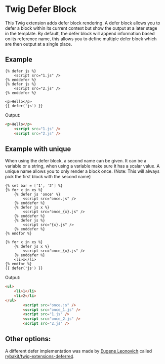 Twig Defer Block
=============
This Twig extension adds defer block rendering.
A defer block allows you to defer a block within its current context but show the output at a later stage in the template.
By default, the defer block will append information based on its reference name, this allows you to define multiple defer block which are then output at a single place.
 
Example
-------------
```jinja
{% defer js %}
    <script src="1.js" />
{% enddefer %}
{% defer js %}
    <script src="2.js" />
{% enddefer %}

<p>Hello</p>
{{ defer('js') }}
```

Output:                                                                                                                                         
```html
<p>Hello</p>
    <script src="1.js" />
    <script src="2.js" />
```

Example with unique
-------------
When using the defer block, a second name can be given. It can be a variable or a string, when using a variable make sure it has a scalar value. 
A unique name allows you to only render a block once. (Note: This will always pick the first block with the second name)
```jinja
{% set bar = ['1', '2'] %}
{% for x in xs %}
    {% defer js 'once' %}
        <script src="once.js" />
    {% enddefer %}
    {% defer js x %}
        <script src="once_{x}.js" />
    {% enddefer %}
    {% defer js %}
        <script src="{x}.js" />
    {% enddefer %}
{% endfor %}

{% for x in xs %}
    {% defer js x %}
        <script src="once_{x}.js" />
    {% enddefer %}
    <li>x</li>
{% endfor %}
{{ defer('js') }}
```

Output:
```html
<ul>
    <li>1</li>
    <li>2</li>
</ul>
        <script src="once.js" />
        <script src="once_1.js" />
        <script src="1.js" />
        <script src="once_2.js" />
        <script src="2.js" />
```

Other options:
-------------
A different defer implementation was made by [Eugene Leonovich](https://github.com/rybakit) called [rybakit/twig-extensions-deferred](https://github.com/rybakit/twig-extensions-deferred).


